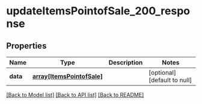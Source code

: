 # updateItemsPointofSale_200_response

## Properties
Name | Type | Description | Notes
------------ | ------------- | ------------- | -------------
**data** | [**array[ItemsPointofSale]**](ItemsPointofSale.md) |  | [optional] [default to null]

[[Back to Model list]](../README.md#documentation-for-models) [[Back to API list]](../README.md#documentation-for-api-endpoints) [[Back to README]](../README.md)


